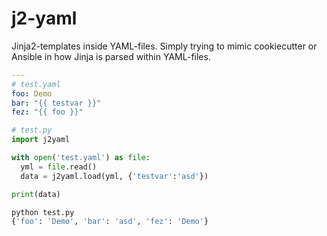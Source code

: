 # j2-yaml
Jinja2-templates inside YAML-files. 
Simply trying to mimic cookiecutter or Ansible in how Jinja is parsed within YAML-files.

```yaml
---
# test.yaml
foo: Demo
bar: "{{ testvar }}"
fez: "{{ foo }}"
```

```python
# test.py
import j2yaml

with open('test.yaml') as file:
  yml = file.read()
  data = j2yaml.load(yml, {'testvar':'asd'})

print(data)
```

```bash
python test.py
{'foo': 'Demo', 'bar': 'asd', 'fez': 'Demo'}
```